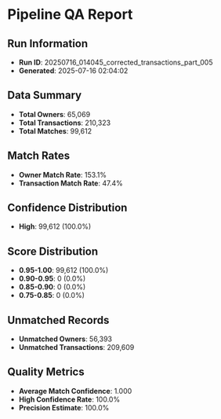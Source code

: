 # Pipeline QA Report

## Run Information
- **Run ID**: 20250716_014045_corrected_transactions_part_005
- **Generated**: 2025-07-16 02:04:02

## Data Summary
- **Total Owners**: 65,069
- **Total Transactions**: 210,323
- **Total Matches**: 99,612

## Match Rates
- **Owner Match Rate**: 153.1%
- **Transaction Match Rate**: 47.4%

## Confidence Distribution
- **High**: 99,612 (100.0%)

## Score Distribution
- **0.95-1.00**: 99,612 (100.0%)
- **0.90-0.95**: 0 (0.0%)
- **0.85-0.90**: 0 (0.0%)
- **0.75-0.85**: 0 (0.0%)

## Unmatched Records
- **Unmatched Owners**: 56,393
- **Unmatched Transactions**: 209,609

## Quality Metrics
- **Average Match Confidence**: 1.000
- **High Confidence Rate**: 100.0%
- **Precision Estimate**: 100.0%
